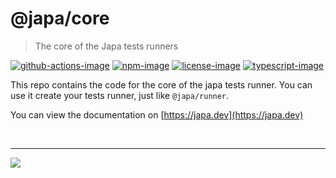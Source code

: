 # @japa/core
> The core of the Japa tests runners

[![github-actions-image]][github-actions-url] [![npm-image]][npm-url] [![license-image]][license-url] [![typescript-image]][typescript-url]

This repo contains the code for the core of the japa tests runner. You can use it create your tests runner, just like `@japa/runner`.

You can view the documentation on [https://japa.dev](https://japa.dev)

[github-actions-image]: https://img.shields.io/github/actions/workflow/status/japa/core/test.yml?style=for-the-badge

[github-actions-url]: https://github.com/japa/core/actions/workflows/test.yml "github-actions"

[npm-image]: https://img.shields.io/npm/v/@japa/core.svg?style=for-the-badge&logo=npm
[npm-url]: https://npmjs.org/package/@japa/core "npm"

[license-image]: https://img.shields.io/npm/l/@japa/core?color=blueviolet&style=for-the-badge
[license-url]: LICENSE.md "license"

[typescript-image]: https://img.shields.io/badge/Typescript-294E80.svg?style=for-the-badge&logo=typescript
[typescript-url]:  "typescript"

<br />
<hr>

![](https://cdn.jsdelivr.net/gh/thetutlage/static/sponsorkit/sponsors.png)
